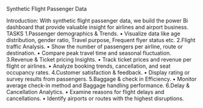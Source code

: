 Synthetic Flight Passenger Data                                                                       

Introduction:
 With synthetic flight passenger data, we build the power Bi dashboard that provide valuable insight for airlines and airport business.
TASKS
1.Passenger demographics & Trends.
•	Visualize data like age distribution, gender ratio, Travel purpose, Frequent flyer status etc.
2.Flight traffic Analysis.
•	Show the number of passengers per airline, route or destination.
•	Compare peak travel time and seasonal fluctuation.
3.Revenue & Ticket pricing Insights.
•	Track ticket prices and revenue per flight or airlines.
•	Analyze booking trends, cancellation, and seat occupancy rates.
4.Customer satisfaction & feedback.
•	Display rating or survey results from passengers.
5.Baggage & check in Efficiency.
•	Monitor average check-in method and Baggage handling performance.
6.Delay & Cancellation Analytics.
•	Examine reasons for flight delays and cancellations.
•	Identify airports or routes with the highest disruptions.
